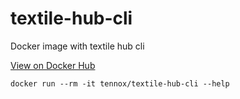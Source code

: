 # textile-hub-cli
Docker image with textile hub cli

[View on Docker Hub](https://hub.docker.com/r/tennox/textile-hub-cli)

`docker run --rm -it tennox/textile-hub-cli --help`
